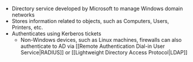 
- Directory service developed by Microsoft to manage Windows domain networks
- Stores information related to objects, such as Computers, Users, Printers, etc. 
- Authenticates using Kerberos tickets
	- Non-Windows devices, such as Linux machines, firewalls can also authenticate to AD via [[Remote Authentication Dial-in User Service|RADIUS]] or [[Lightweight Directory Access Protocol|LDAP]]


